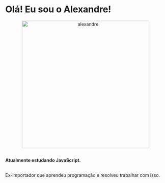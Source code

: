 <h1> Olá! Eu sou o Alexandre! </h1>


<p align="center"> <img src="https://github-readme-stats.vercel.app/api/top-langs?username=alexandre-jr-94&show_icons=true&theme=radical&locale=en&layout=compact" width="400" alt="alexandre" /></p>

##
  
  <b> Atualmente estudando JavaScript. </b>
  
  ##
  
  <p>Ex-importador que aprendeu programação e resolveu trabalhar com isso. </p>
  
 
##

